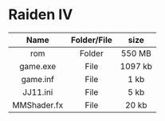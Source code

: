 # Raiden IV

| Name | Folder/File | size |
| :-------: | :------: | :------: |
| rom   | Folder | 550 MB |
| game.exe   |  File | 1097 kb |
| game.inf   | File | 1 kb |
| JJ11.ini   | File | 5 kb |
| MMShader.fx   | File | 20 kb |

 

